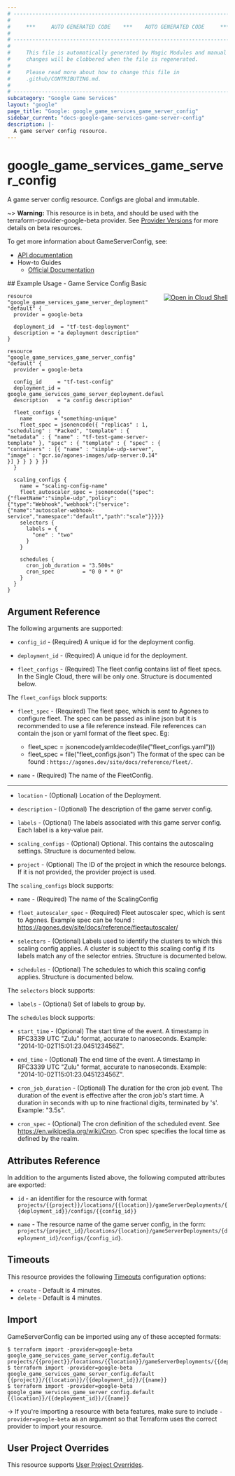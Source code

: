 ```yaml
---
# ----------------------------------------------------------------------------
#
#     ***     AUTO GENERATED CODE    ***    AUTO GENERATED CODE     ***
#
# ----------------------------------------------------------------------------
#
#     This file is automatically generated by Magic Modules and manual
#     changes will be clobbered when the file is regenerated.
#
#     Please read more about how to change this file in
#     .github/CONTRIBUTING.md.
#
# ----------------------------------------------------------------------------
subcategory: "Google Game Services"
layout: "google"
page_title: "Google: google_game_services_game_server_config"
sidebar_current: "docs-google-game-services-game-server-config"
description: |-
  A game server config resource.
---
```


# google\_game\_services\_game\_server\_config

A game server config resource. Configs are global and immutable.

~> **Warning:** This resource is in beta, and should be used with the terraform-provider-google-beta provider.
See [Provider Versions](https://terraform.io/docs/providers/google/guides/provider_versions.html) for more details on beta resources.

To get more information about GameServerConfig, see:

* [API documentation](https://cloud.google.com/game-servers/docs/reference/rest/v1beta/projects.locations.gameServerDeployments.configs)
* How-to Guides
    * [Official Documentation](https://cloud.google.com/game-servers/docs)

<div class = "oics-button" style="float: right; margin: 0 0 -15px">
  <a href="https://console.cloud.google.com/cloudshell/open?cloudshell_git_repo=https%3A%2F%2Fgithub.com%2Fterraform-google-modules%2Fdocs-examples.git&cloudshell_working_dir=game_service_config_basic&cloudshell_image=gcr.io%2Fgraphite-cloud-shell-images%2Fterraform%3Alatest&open_in_editor=main.tf&cloudshell_print=.%2Fmotd&cloudshell_tutorial=.%2Ftutorial.md" target="_blank">
    <img alt="Open in Cloud Shell" src="//gstatic.com/cloudssh/images/open-btn.svg" style="max-height: 44px; margin: 32px auto; max-width: 100%;">
  </a>
</div>
## Example Usage - Game Service Config Basic


```hcl
resource "google_game_services_game_server_deployment" "default" {
  provider = google-beta

  deployment_id  = "tf-test-deployment"
  description = "a deployment description"
}

resource "google_game_services_game_server_config" "default" {
  provider = google-beta

  config_id     = "tf-test-config"
  deployment_id = google_game_services_game_server_deployment.default.deployment_id
  description   = "a config description"

  fleet_configs {
    name       = "something-unique"
    fleet_spec = jsonencode({ "replicas" : 1, "scheduling" : "Packed", "template" : { "metadata" : { "name" : "tf-test-game-server-template" }, "spec" : { "template" : { "spec" : { "containers" : [{ "name" : "simple-udp-server", "image" : "gcr.io/agones-images/udp-server:0.14" }] } } } } })
  }

  scaling_configs {
    name = "scaling-config-name"
    fleet_autoscaler_spec = jsonencode({"spec":{"fleetName":"simple-udp","policy":{"type":"Webhook","webhook":{"service":{"name":"autoscaler-webhook-service","namespace":"default","path":"scale"}}}}})
    selectors {
      labels = {
        "one" : "two"
      }
    }

    schedules {
      cron_job_duration = "3.500s"
      cron_spec         = "0 0 * * 0"
    }
  }
}
```

## Argument Reference

The following arguments are supported:


* `config_id` -
  (Required)
  A unique id for the deployment config.

* `deployment_id` -
  (Required)
  A unique id for the deployment.

* `fleet_configs` -
  (Required)
  The fleet config contains list of fleet specs. In the Single Cloud, there
  will be only one.  Structure is documented below.


The `fleet_configs` block supports:

* `fleet_spec` -
  (Required)
  The fleet spec, which is sent to Agones to configure fleet.
  The spec can be passed as inline json but it is recommended to use a file reference
  instead. File references can contain the json or yaml format of the fleet spec. Eg:
  * fleet_spec = jsonencode(yamldecode(file("fleet_configs.yaml")))
  * fleet_spec = file("fleet_configs.json")
  The format of the spec can be found :
  `https://agones.dev/site/docs/reference/fleet/`.

* `name` -
  (Required)
  The name of the FleetConfig.

- - -


* `location` -
  (Optional)
  Location of the Deployment.

* `description` -
  (Optional)
  The description of the game server config.

* `labels` -
  (Optional)
  The labels associated with this game server config. Each label is a
  key-value pair.

* `scaling_configs` -
  (Optional)
  Optional. This contains the autoscaling settings.  Structure is documented below.

* `project` - (Optional) The ID of the project in which the resource belongs.
    If it is not provided, the provider project is used.


The `scaling_configs` block supports:

* `name` -
  (Required)
  The name of the ScalingConfig

* `fleet_autoscaler_spec` -
  (Required)
  Fleet autoscaler spec, which is sent to Agones.
  Example spec can be found :
  https://agones.dev/site/docs/reference/fleetautoscaler/

* `selectors` -
  (Optional)
  Labels used to identify the clusters to which this scaling config
  applies. A cluster is subject to this scaling config if its labels match
  any of the selector entries.  Structure is documented below.

* `schedules` -
  (Optional)
  The schedules to which this scaling config applies.  Structure is documented below.


The `selectors` block supports:

* `labels` -
  (Optional)
  Set of labels to group by.

The `schedules` block supports:

* `start_time` -
  (Optional)
  The start time of the event.
  A timestamp in RFC3339 UTC "Zulu" format, accurate to nanoseconds. Example: "2014-10-02T15:01:23.045123456Z".

* `end_time` -
  (Optional)
  The end time of the event.
  A timestamp in RFC3339 UTC "Zulu" format, accurate to nanoseconds. Example: "2014-10-02T15:01:23.045123456Z".

* `cron_job_duration` -
  (Optional)
  The duration for the cron job event. The duration of the event is effective
  after the cron job's start time.
  A duration in seconds with up to nine fractional digits, terminated by 's'. Example: "3.5s".

* `cron_spec` -
  (Optional)
  The cron definition of the scheduled event. See
  https://en.wikipedia.org/wiki/Cron. Cron spec specifies the local time as
  defined by the realm.

## Attributes Reference

In addition to the arguments listed above, the following computed attributes are exported:

* `id` - an identifier for the resource with format `projects/{{project}}/locations/{{location}}/gameServerDeployments/{{deployment_id}}/configs/{{config_id}}`

* `name` -
  The resource name of the game server config, in the form:
  `projects/{project_id}/locations/{location}/gameServerDeployments/{deployment_id}/configs/{config_id}`.


## Timeouts

This resource provides the following
[Timeouts](/docs/configuration/resources.html#timeouts) configuration options:

- `create` - Default is 4 minutes.
- `delete` - Default is 4 minutes.

## Import

GameServerConfig can be imported using any of these accepted formats:

```
$ terraform import -provider=google-beta google_game_services_game_server_config.default projects/{{project}}/locations/{{location}}/gameServerDeployments/{{deployment_id}}/configs/{{name}}
$ terraform import -provider=google-beta google_game_services_game_server_config.default {{project}}/{{location}}/{{deployment_id}}/{{name}}
$ terraform import -provider=google-beta google_game_services_game_server_config.default {{location}}/{{deployment_id}}/{{name}}
```

-> If you're importing a resource with beta features, make sure to include `-provider=google-beta`
as an argument so that Terraform uses the correct provider to import your resource.

## User Project Overrides

This resource supports [User Project Overrides](https://www.terraform.io/docs/providers/google/guides/provider_reference.html#user_project_override).
